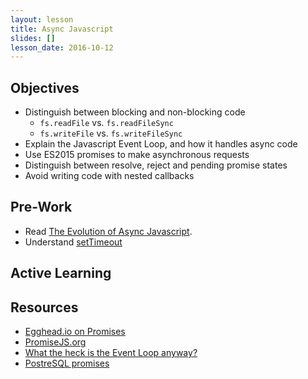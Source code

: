 ```yaml
---
layout: lesson
title: Async Javascript
slides: []
lesson_date: 2016-10-12
---
```


## Objectives

- Distinguish between blocking and non-blocking code
    - `fs.readFile` vs. `fs.readFileSync`
    - `fs.writeFile` vs. `fs.writeFileSync`
- Explain the Javascript Event Loop, and how it handles async code
- Use ES2015 promises to make asynchronous requests
- Distinguish between resolve, reject and pending promise states
- Avoid writing code with nested callbacks

## Pre-Work
- Read [The Evolution of Async Javascript](https://blog.risingstack.com/asynchronous-javascript/).
- Understand [setTimeout](http://javascript.info/tutorial/settimeout-setinterval)

## Active Learning



## Resources
- [Egghead.io on Promises](https://egghead.io/lessons/ecmascript-6-promises-with-es6)
- [PromiseJS.org](https://www.promisejs.org/)
- [What the heck is the Event Loop anyway?](http://2014.jsconf.eu/speakers/philip-roberts-what-the-heck-is-the-event-loop-anyway.html)
- [PostreSQL promises](https://github.com/vitaly-t/pg-promise)
